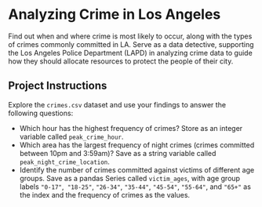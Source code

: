 # Analyzing Crime in Los Angeles

Find out when and where crime is most likely to occur, along with the types of crimes commonly committed in LA. Serve as a data detective, supporting the Los Angeles Police Department (LAPD) in analyzing crime data to guide how they should allocate resources to protect the people of their city.

## Project Instructions
Explore the `crimes.csv` dataset and use your findings to answer the following questions:

- Which hour has the highest frequency of crimes? Store as an integer variable called `peak_crime_hour`.
- Which area has the largest frequency of night crimes (crimes committed between 10pm and 3:59am)? Save as a string variable called `peak_night_crime_location`.
- Identify the number of crimes committed against victims of different age groups. Save as a pandas Series called `victim_ages`, with age group labels `"0-17"`,` "18-25"`, `"26-34"`, `"35-44"`, `"45-54"`, `"55-64"`, and `"65+"` as the index and the frequency of crimes as the values.